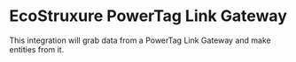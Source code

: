 # EcoStruxure PowerTag Link Gateway

This integration will grab data from a PowerTag Link Gateway and make entities from it.